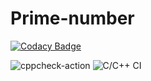 # Prime-number

[![Codacy Badge](https://api.codacy.com/project/badge/Grade/46a8408c36ba476c82625c8ca82a65e3)](https://app.codacy.com/manual/stepin105384/Prime-number?utm_source=github.com&utm_medium=referral&utm_content=stepin105384/Prime-number&utm_campaign=Badge_Grade_Dashboard)

![cppcheck-action](https://github.com/stepin105384/Prime-number/workflows/cppcheck-action/badge.svg)
![C/C++ CI](https://github.com/stepin105384/Prime-number/workflows/C/C++%20CI/badge.svg)
